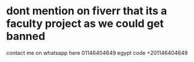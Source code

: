 # dont mention on fiverr that its a faculty project as we could get banned
contact me on whatsapp here 01146404649
egypt code +201146404649
